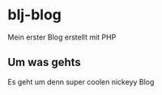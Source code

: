 # blj-blog
Mein erster Blog erstellt mit PHP

## Um was gehts

Es geht um denn super coolen nickeyy Blog